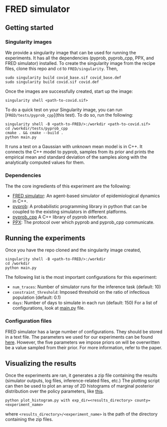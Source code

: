 # FRED simulator

## Getting started
### Singularity images
We provide a singularity image that can be used for running the experiments. It has all the dependencies (pyprob, pyprob_cpp, PPX, and FRED simulator) installed. To create the singularity image from the recipe files, clone this repo and `cd` to `FRED/singularity`. Then,
```
sudo singularity build covid_base.sif covid_base.def
sudo singularity build covid.sif covid.def
```

Once the images are successfully created, start up the image:
```
singularity shell <path-to-covid.sif>
```

To do a quick test on your Singularity image, you can run [`FRED/tests/pyprob_cpp`](this test). To do so, run the following:
```
singularity shell -B <path-to-FRED/>:/workdir <path-to-covid.sif>
cd /workdir/tests/pyprob_cpp
cmake . && cmake --build .
python main.py
```
It runs a test on a Gaussian with unknown mean model is in C++. It connects the C++ model to pyprob, samples from its prior and prints the empirical mean and standard deviation of the samples along with the analytically computed values for them.

### Dependencies
The the core ingredients of this experiment are the following:
- [FRED simulator](https://github.com/plai-group/FRED): An agent-based simulator of epidemiological dynamics in C++.
- [pyprob](https://github.com/plai-group/pyprob): A probabilistic programming library in python that can be coupled to the existing simulators in different platforms.
- [pyprob_cpp](https://github.com/plai-group/pyprob_cpp)
A C++ library of pyprob interface.
- [PPX](https://github.com/plai-group/ppx): The protocol over which pyprob and pyprob_cpp communicate.

## Running the experiments
Once you have the repo cloned and the singularity image created,
```
singularity shell -B <path-to-FRED/>:/workdir
cd /workdir
python main.py
```
The following list is the most important configurations for this experiment:
- `num_traces`: Number of simulator runs for the inference task (default: 10)
- `constraint_threshold`: Imposed threshold on the ratio of infectious population (default: 0.1)
- `days`: Number of days to simulate in each run (default: 150)
For a list of configurations, look at [main.py](main.py) file.

### Configuration files
FRED simulator has a large number of configurations. They should be stored in a text file. The parameters we used for our experiments can be found [here](https://github.com/plai-group/FRED/blob/FRED-v2.12.0/params). However, the five parameters we impose priors on will be overwritten be a value sampled from their prior. For more information, refer to the paper.

## Visualizing the results
Once the experiments are ran, it generates a zip file containing the results (simulator outputs, log files, inference-related files, etc.) The plotting script can then be used to plot an array of 2D histograms of marginal posterior distribution over the policy parameters, like [this](../figures/hist_allegheny_success.png).
```
python plot_histogram.py with exp_dir=<results_directory> county=<experiment_name>
```
where `<results_directory>/<experiment_name>` is the path of the directory containing the zip files.
